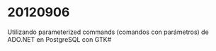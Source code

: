 # 20120906
Utilizando parameterized commands (comandos con parámetros) de ADO.NET en PostgreSQL con GTK#
